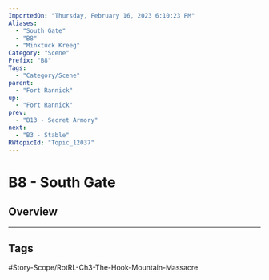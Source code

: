 ```yaml
---
ImportedOn: "Thursday, February 16, 2023 6:10:23 PM"
Aliases:
  - "South Gate"
  - "B8"
  - "Minktuck Kreeg"
Category: "Scene"
Prefix: "B8"
Tags:
  - "Category/Scene"
parent:
  - "Fort Rannick"
up:
  - "Fort Rannick"
prev:
  - "B13 - Secret Armory"
next:
  - "B3 - Stable"
RWtopicId: "Topic_12037"
---
```

# B8 - South Gate
## Overview

---
## Tags
#Story-Scope/RotRL-Ch3-The-Hook-Mountain-Massacre


